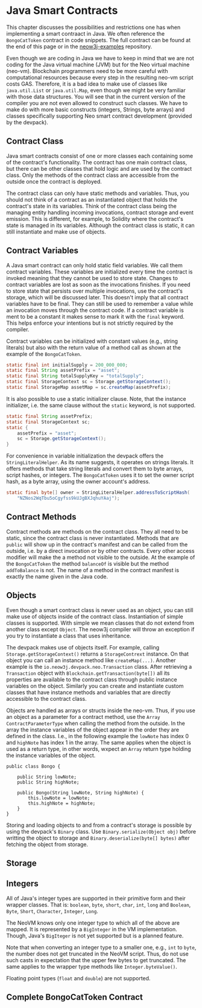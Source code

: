 # Java Smart Contracts

This chapter discusses the possibilities and restrictions one has when implementing a smart
contraact in Java. We often reference the `BongoCatToken` contract in code snippets. The full
contract can be found at the end of this page or in the
[neow3j-examples](https://github.com/neow3j/neow3j-examples-java/blob/master/neo3-examples/src/main/java/io/neow3j/examples/contract_development/contracts/BongoCatToken.java)
repository.

Even though we are coding in Java we have to keep in mind that we are not coding for the Java
virtual machine (JVM) but for the Neo virtual machine (neo-vm). Blockchain programmers need to be
more careful with computational resources because every step in the resulting neo-vm script costs
GAS. Therefore, it is a bad idea to make use of classes like `java.util.List` or `java.util.Map`,
even though we might be very familiar with those data structures. You will see that in the current
version of the compiler you are not even allowed to construct such classes. We have to make do with
more basic constructs (integers, Strings, byte arrays) and classes specifically supporting Neo smart
contract development (provided by the devpack).

## Contract Class

Java smart contracts consist of one or more classes each containing some of the contract's
functionality. The contract has one main contract class, but there can be other classes
that hold logic and are used by the contract class. Only the methods of the contract class are
accessible from the outside once the contract is deployed.

The contract class can only have static methods and variables. Thus, you should not think of a
contract as an instantiated object that holds the contract's state in its variables. Think of the
contract class being the managing entity handling incoming invocations, contract storage and event
emission. This is different, for example, to Solidity where the contract's state is managed in its
variables. Although the contract class is static, it can still instantiate and make use of objects.

## Contract Variables

A Java smart contract can only hold static field variables. We call them contract variables. These
variables are initialized every time the contract is invoked meaning that they cannot be used to
store state. Changes to contract variables are lost as soon as the invocations finishes. If you need
to store state that persists over multiple invocations, use the contract's storage, which will be
discussed later. This doesn't imply that all contract variables have to be final. They can still be
used to remember a value while an invocation moves through the contract code. If a contract variable
is ment to be a constant it makes sense to mark it with the `final` keyword. This helps enforce your
intentions but is not strictly required by the compiler.

Contract variables can be initialized with constant values (e.g., string literals) but also with
the return value of a method call as shown at the example of the `BongoCatToken`.

```java
static final int initialSupply = 200_000_000;
static final String assetPrefix = "asset";
static final String totalSupplyKey = "totalSupply";
static final StorageContext sc = Storage.getStorageContext();
static final StorageMap assetMap = sc.createMap(assetPrefix);
```

It is also possible to use a static initializer clause. Note, that the instance initializer, i.e. the
same clause without the `static` keyword, is not supported.

```java
static final String assetPrefix;
static final StorageContext sc;
static {
    assetPrefix = "asset";
    sc = Storage.getStorageContext();
}
```

For convenience in variable initialization the devpack offers the `StringLiteralHelper`.
As its name suggests, it operates on strings literals. It offers methods that take string literals
and convert them to byte arrays, script hashes, or integers. The `BongoCatToken` uses it to set the
owner script hash, as a byte array, using the owner account's address.

```java
static final byte[] owner = StringLiteralHelper.addressToScriptHash(
    "NZNos2WqTbu5oCgyfss9kUJgBXJqhuYAaj");
```

## Contract Methods

Contract methods are methods on the contract class. They all need to be static, since the contract
class is never instantiated.
Methods that are `public` will show up in the contract's manifest and can be called from the
outside, i.e. by a direct invocation or by other contracts. Every other access modifier will make
the a method not visible to the outside. At the example of the `BongoCatToken` the method
`balanceOf` is visible but the method `addToBalance` is not.
The name of a method in the contract manifest is exactly the name given in the Java code.

<!-- TODO: Mention the different handling of the methods `_deploy` and `_verify` once supported by neow3j-->

## Objects

Even though a smart contract class is never used as an object, you can still make use of objects
inside of the contract class. Instantiation of simple classes is supported. With simple we mean
classes that do not extend from another class except `Object`. The neow3j compiler will throw an
exception if you try to instantiate a class that uses inheritance.

The devpack makes use of objects itself. For example, calling `Storage.getStorageContext()` returns
a `StorageContrext` instance. On that object you can call an instance method like `createMap(...)`.
Another example is the `io.neow3j.devpack.neo.Transaction` class. After retrieving a `Transaction`
object with `Blockchain.getTransaction(byte[])` all its properties are available to the contract
class through public instance variables on the object.
Similarly you can create and instantiate custom classes that have instance methods and variables
that are directly accessible to the contract class.

Objects are handled as arrays or structs inside the neo-vm. Thus, if you use an object as a
parameter for a contract method, use the `Array` `ContractParameterType` when calling the
method from the outside. In the array the instance variables of the object appear in the order
they are defined in the class.
I.e., in the following example the `lowNote` has index 0 and `highNote` has index 1 in the array.
The same applies when the object is used as a return type, in other words, wxpect an `Array` return
type holding the instance variables of the object.

```
public class Bongo {

    public String lowNote;
    public String highNote;

    public Bongo(String lowNote, String highNote) {
        this.lowNote = lowNote;
        this.highNote = highNote;
    }
}
```

Storing and loading objects to and from a contract's storage is possible by using the devpack's
`Binary` class. Use `Binary.serialize(Object obj)` before writting the object to storage and
`Binary.deserialize(byte[] bytes)` after fetching the object from storage.

## Storage

## Integers

All of Java's integer types are supported in their primitive form and their wrapper classes.
That is: `boolean`, `byte`, `short`, `char`, `int`, `long` and `Boolean`, `Byte`, `Short`,
`Character`, `Integer`, `Long`.

The NeoVM knows only one integer type to which all of the above are mapped. It is represented by a
`BigInteger` in the VM implementation. Though, Java's `BigIteger` is not yet supported but is a
planned feature.

Note that when converting an integer type to a smaller one, e.g., `int` to `byte`, the number does
not get truncated in the NeoVM script. Thus, do not use such casts in expectation that the upper few
bytes to get truncated. The same applies to the wrapper type methods like `Integer.byteValue()`.

Floating point types (`float` and `double`) are not supported.

## Complete BongoCatToken Contract

<!-- TODO insert BongoCatToken -->
